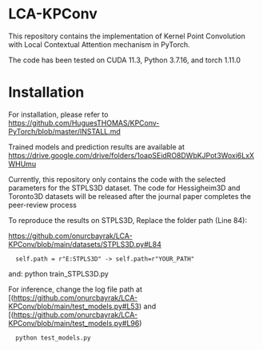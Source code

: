 # LCA-KPConv

This repository contains the implementation of Kernel Point Convolution with Local Contextual Attention mechanism in PyTorch.

The code has been tested on 
CUDA 11.3, Python 3.7.16, and torch 1.11.0

# Installation  
For installation, please refer to https://github.com/HuguesTHOMAS/KPConv-PyTorch/blob/master/INSTALL.md

Trained models and prediction results are available at https://drive.google.com/drive/folders/1oapSEidRO8DWbKJPot3Woxi6LxXWHUmu


Currently, this repository only contains the code with the selected parameters for the STPLS3D dataset.
The code for Hessigheim3D and Toronto3D datasets will be released after the journal paper completes the peer-review process

To reproduce the results on STPLS3D, 
Replace the folder path (Line 84):

https://github.com/onurcbayrak/LCA-KPConv/blob/main/datasets/STPLS3D.py#L84

      self.path = r"E:STPLS3D" -> self.path=r"YOUR_PATH"

and: 
      python train_STPLS3D.py

For inference, change the log file path at [(https://github.com/onurcbayrak/LCA-KPConv/blob/main/test_models.py#L53) and [(https://github.com/onurcbayrak/LCA-KPConv/blob/main/test_models.py#L96)

      python test_models.py


